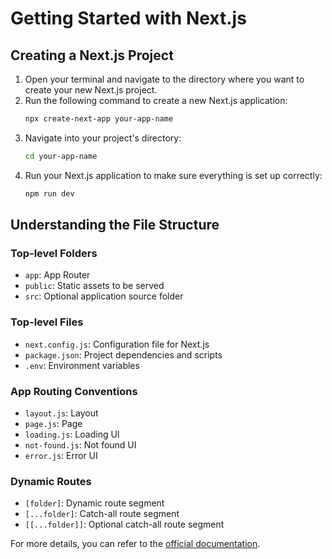 # Getting Started with Next.js

## Creating a Next.js Project

1. Open your terminal and navigate to the directory where you want to create your new Next.js project.
2. Run the following command to create a new Next.js application:
    ```bash
    npx create-next-app your-app-name
    ```
3. Navigate into your project's directory:
    ```bash
    cd your-app-name
    ```
4. Run your Next.js application to make sure everything is set up correctly:
    ```bash
    npm run dev
    ```

## Understanding the File Structure

### Top-level Folders

- `app`: App Router
- `public`: Static assets to be served
- `src`: Optional application source folder

### Top-level Files

- `next.config.js`: Configuration file for Next.js
- `package.json`: Project dependencies and scripts
- `.env`: Environment variables

### App Routing Conventions

- `layout.js`: Layout
- `page.js`: Page
- `loading.js`: Loading UI
- `not-found.js`: Not found UI
- `error.js`: Error UI

### Dynamic Routes

- `[folder]`: Dynamic route segment
- `[...folder]`: Catch-all route segment
- `[[...folder]]`: Optional catch-all route segment

For more details, you can refer to the [official documentation](https://nextjs.org/docs/getting-started/project-structure).


